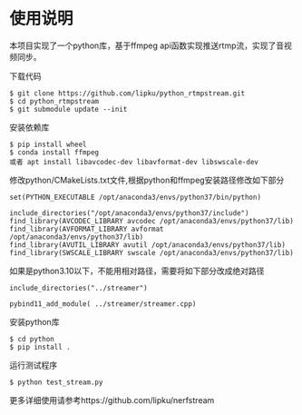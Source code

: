 # 使用说明
本项目实现了一个python库，基于ffmpeg api函数实现推送rtmp流，实现了音视频同步。

下载代码
```
$ git clone https://github.com/lipku/python_rtmpstream.git
$ cd python_rtmpstream
$ git submodule update --init
```

安装依赖库
```
$ pip install wheel
$ conda install ffmpeg 
或者 apt install libavcodec-dev libavformat-dev libswscale-dev
```

修改python/CMakeLists.txt文件,根据python和ffmpeg安装路径修改如下部分
```
set(PYTHON_EXECUTABLE /opt/anaconda3/envs/python37/bin/python)

include_directories("/opt/anaconda3/envs/python37/include")
find_library(AVCODEC_LIBRARY avcodec /opt/anaconda3/envs/python37/lib)
find_library(AVFORMAT_LIBRARY avformat /opt/anaconda3/envs/python37/lib)
find_library(AVUTIL_LIBRARY avutil /opt/anaconda3/envs/python37/lib)
find_library(SWSCALE_LIBRARY swscale /opt/anaconda3/envs/python37/lib)
```
如果是python3.10以下，不能用相对路径，需要将如下部分改成绝对路径
```
include_directories("../streamer")

pybind11_add_module( ../streamer/streamer.cpp) 
```

安装python库
```
$ cd python
$ pip install .
```

运行测试程序
```
$ python test_stream.py
```

更多详细使用请参考https://github.com/lipku/nerfstream
